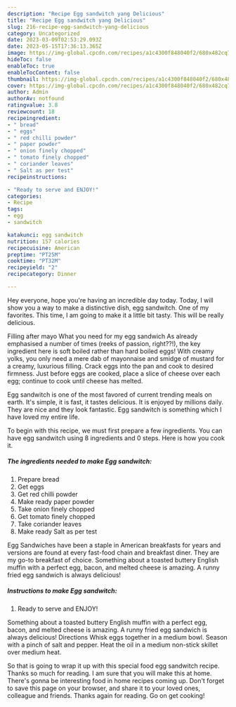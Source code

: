 ```yaml
---
description: "Recipe Egg sandwitch yang Delicious"
title: "Recipe Egg sandwitch yang Delicious"
slug: 216-recipe-egg-sandwitch-yang-delicious
category: Uncategorized
date: 2023-03-09T02:53:29.093Z
date: 2023-05-15T17:36:13.365Z
image: https://img-global.cpcdn.com/recipes/a1c4300f848040f2/680x482cq70/egg-sandwitch-recipe-main-photo.jpg
hideToc: false
enableToc: true
enableTocContent: false
thumbnail: https://img-global.cpcdn.com/recipes/a1c4300f848040f2/680x482cq70/egg-sandwitch-recipe-main-photo.jpg
cover: https://img-global.cpcdn.com/recipes/a1c4300f848040f2/680x482cq70/egg-sandwitch-recipe-main-photo.jpg
author: Admin
authorAv: notfound
ratingvalue: 3.8
reviewcount: 18
recipeingredient:
- " bread"
- " eggs"
- " red chilli powder"
- " paper powder"
- " onion finely chopped"
- " tomato finely chopped"
- " coriander leaves"
- " Salt as per test"
recipeinstructions:

- "Ready to serve and ENJOY!"
categories:
- Recipe
tags:
- egg
- sandwitch

katakunci: egg sandwitch 
nutrition: 157 calories
recipecuisine: American
preptime: "PT25M"
cooktime: "PT32M"
recipeyield: "2"
recipecategory: Dinner

---
```



Hey everyone, hope you're having an incredible day today. Today, I will show you a way to make a distinctive dish, egg sandwitch. One of my favorites. This time, I am going to make it a little bit tasty. This will be really delicious.

Filling after mayo What you need for my egg sandwich As already emphasised a number of times (reeks of passion, right??!), the key ingredient here is soft boiled rather than hard boiled eggs! With creamy yolks, you only need a mere dab of mayonnaise and smidge of mustard for a creamy, luxurious filling. Crack eggs into the pan and cook to desired firmness. Just before eggs are cooked, place a slice of cheese over each egg; continue to cook until cheese has melted.

Egg sandwitch is one of the most favored of current trending meals on earth. It's simple, it is fast, it tastes delicious. It is enjoyed by millions daily. They are nice and they look fantastic. Egg sandwitch is something which I have loved my entire life.


To begin with this recipe, we must first prepare a few ingredients. You can have egg sandwitch using 8 ingredients and 0 steps. Here is how you cook it.

<!--inarticleads1-->

##### The ingredients needed to make Egg sandwitch:

1. Prepare  bread
1. Get  eggs
1. Get  red chilli powder
1. Make ready  paper powder
1. Take  onion finely chopped
1. Get  tomato finely chopped
1. Take  coriander leaves
1. Make ready  Salt as per test


Egg Sandwiches have been a staple in American breakfasts for years and versions are found at every fast-food chain and breakfast diner. They are my go-to breakfast of choice. Something about a toasted buttery English muffin with a perfect egg, bacon, and melted cheese is amazing. A runny fried egg sandwich is always delicious! 

<!--inarticleads2-->

##### Instructions to make Egg sandwitch:


1. Ready to serve and ENJOY!

Something about a toasted buttery English muffin with a perfect egg, bacon, and melted cheese is amazing. A runny fried egg sandwich is always delicious! Directions Whisk eggs together in a medium bowl. Season with a pinch of salt and pepper. Heat the oil in a medium non-stick skillet over medium heat. 

So that is going to wrap it up with this special food egg sandwitch recipe. Thanks so much for reading. I am sure that you will make this at home. There's gonna be interesting food in home recipes coming up. Don't forget to save this page on your browser, and share it to your loved ones, colleague and friends. Thanks again for reading. Go on get cooking!
